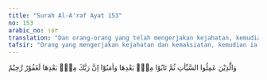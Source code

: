 ```yaml
---
title: "Surah Al-A'raf Ayat 153"
no: 153
arabic_no: ١٥٣
translation: "Dan orang-orang yang telah mengerjakan kejahatan, kemudian bertobat dan beriman, niscaya setelah itu Tuhanmu Maha Pengampun, Maha Penyayang."
tafsir: "Orang yang mengerjakan kejahatan dan kemaksiatan, kemudian ia bertobat setelah mengerjakan kejahatan itu dengan bertobat yang sebenar-benarnya, dan berjanji tidak akan mengulangi perbuatan itu lagi, serta berusaha mengerjakan amal saleh sebanyak-banyaknya, maka tobat mereka akan diterima Allah, dan Allah akan memberikan ampunan kepada orang-orang yang benar-benar bertobat dengan hati yang ikhlas.\n\nDalam ayat ini dapat diambil kesimpulan bahwa berapa pun besar dosa yang telah dikerjakan oleh seseorang, pasti akan diampuni Allah, asal saja ia mau bertobat dengan sebenarnya, dan mau melaksanakan semua syarat-syarat tobat agar diterima Allah. Sesungguhnya Allah tidak langsung mengazab hamba-Nya yang bersalah, tetapi selalu memberikan kesempatan kepada mereka untuk bertobat dan menyesali kejahatan yang telah dikerjakannya itu dengan mengerjakan perbuatan-perbuatan baik yang diridai oleh Allah."
---
```

وَالَّذِيْنَ عَمِلُوا السَّيِّاٰتِ ثُمَّ تَابُوْا مِنْۢ بَعْدِهَا وَاٰمَنُوْٓا اِنَّ رَبَّكَ مِنْۢ بَعْدِهَا لَغَفُوْرٌ رَّحِيْمٌ